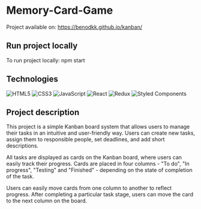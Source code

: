 # Memory-Card-Game

Project available on: https://benodkk.github.io/kanban/

## Run project locally

To run project locally: npm start

## Technologies

![HTML5](https://img.shields.io/badge/html5-%23E34F26.svg?style=for-the-badge&logo=html5&logoColor=white)
![CSS3](https://img.shields.io/badge/css3-%231572B6.svg?style=for-the-badge&logo=css3&logoColor=white)
![JavaScript](https://img.shields.io/badge/javascript-%23323330.svg?style=for-the-badge&logo=javascript&logoColor=%23F7DF1E)
![React](https://img.shields.io/badge/react-%2320232a.svg?style=for-the-badge&logo=react&logoColor=%2361DAFB)
![Redux](https://img.shields.io/badge/redux-%23593d88.svg?style=for-the-badge&logo=redux&logoColor=white)
![Styled Components](https://img.shields.io/badge/styled--components-DB7093?style=for-the-badge&logo=styled-components&logoColor=white)

## Project description

This project is a simple Kanban board system that allows users to manage their tasks in an intuitive and user-friendly way. Users can create new tasks, assign them to responsible people, set deadlines, and add short descriptions.

All tasks are displayed as cards on the Kanban board, where users can easily track their progress. Cards are placed in four columns - "To do", "In progress", "Testing" and "Finished" - depending on the state of completion of the task.

Users can easily move cards from one column to another to reflect progress. After completing a particular task stage, users can move the card to the next column on the board.
